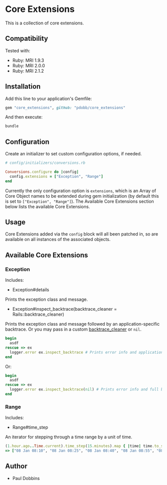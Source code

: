 # Core Extensions

This is a collection of core extensions.


## Compatibility

Tested with:

* Ruby: MRI 1.9.3
* Ruby: MRI 2.0.0
* Ruby: MRI 2.1.2


## Installation

Add this line to your application's Gemfile:

```ruby
gem "core_extensions", github: "pdobb/core_extensions"
```

And then execute:

```ruby
bundle
```


## Configuration

Create an initializer to set custom configuration options, if needed.

```ruby
# config/initializers/conversions.rb

Conversions.configure do |config|
  config.extensions = ["Exception", "Range"]
end
```

Currently the only configuration option is `extensions`, which is an Array of Core Object names to be extended during gem initialization (by default this is set to `["Exception", "Range"]`). The Available Core Extensions section below lists the available Core Extensions.


## Usage

Core Extensions added via the `config` block will all been patched in, so are available on all instances of the associated objects.

## Available Core Extensions

### Exception

Includes:

* Exception#details

Prints the exception class and message.

* Exception#inspect_backtrace(backtrace_cleaner = Rails::backtrace_cleaner)

Prints the exception class and message followed by an application-specific
backtrace. Or you may pass in a custom [backtrace_cleaner](http://api.rubyonrails.org/classes/ActiveSupport/BacktraceCleaner.html) or `nil`.

```ruby
begin
  asdf
rescue => ex
  logger.error ex.inspect_backtrace # Prints error info and application-specific backtrace
end
```

Or:

```ruby
begin
  asdf
rescue => ex
  logger.error ex.inspect_backtrace(nil) # Prints error info and full backtrace
end
```


### Range

Includes:

* Range#time_step

An iterator for stepping through a time range by a unit of time.


```ruby
(1.hour.ago..Time.current).time_step(15.minutes).map { |time| time.to_s(:short) }
=> ["08 Jan 08:10", "08 Jan 08:25", "08 Jan 08:40", "08 Jan 08:55", "08 Jan 09:10"]
```


## Author

- Paul Dobbins
